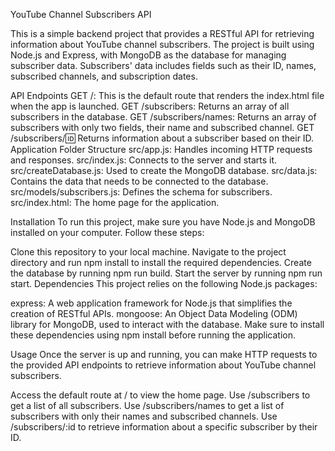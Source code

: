 YouTube Channel Subscribers API

This is a simple backend project that provides a RESTful API for retrieving information about YouTube channel subscribers. The project is built using Node.js and Express, with MongoDB as the database for managing subscriber data. Subscribers' data includes fields such as their ID, names, subscribed channels, and subscription dates.

API Endpoints
GET /: This is the default route that renders the index.html file when the app is launched.
GET /subscribers: Returns an array of all subscribers in the database.
GET /subscribers/names: Returns an array of subscribers with only two fields, their name and subscribed channel.
GET /subscribers/:id: Returns information about a subscriber based on their ID.
Application Folder Structure
src/app.js: Handles incoming HTTP requests and responses.
src/index.js: Connects to the server and starts it.
src/createDatabase.js: Used to create the MongoDB database.
src/data.js: Contains the data that needs to be connected to the database.
src/models/subscribers.js: Defines the schema for subscribers.
src/index.html: The home page for the application.

Installation
To run this project, make sure you have Node.js and MongoDB installed on your computer. Follow these steps:

Clone this repository to your local machine.
Navigate to the project directory and run npm install to install the required dependencies.
Create the database by running npm run build.
Start the server by running npm run start.
Dependencies
This project relies on the following Node.js packages:

express: A web application framework for Node.js that simplifies the creation of RESTful APIs.
mongoose: An Object Data Modeling (ODM) library for MongoDB, used to interact with the database.
Make sure to install these dependencies using npm install before running the application.

Usage
Once the server is up and running, you can make HTTP requests to the provided API endpoints to retrieve information about YouTube channel subscribers.

Access the default route at / to view the home page.
Use /subscribers to get a list of all subscribers.
Use /subscribers/names to get a list of subscribers with only their names and subscribed channels.
Use /subscribers/:id to retrieve information about a specific subscriber by their ID.

